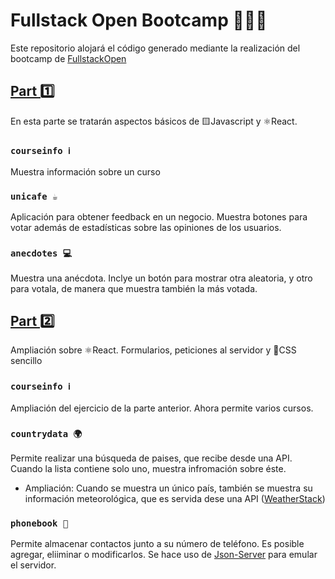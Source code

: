# Fullstack Open Bootcamp 👨🏻‍💻

Este repositorio alojará el código generado mediante la realización del bootcamp de [FullstackOpen](https://fullstackopen.com/es)

## [Part 1️⃣](https://fullstackopen.com/es/part1)

En esta parte se tratarán aspectos básicos de 🟨Javascript y ⚛React.

### `courseinfo ℹ`

Muestra información sobre un curso

### `unicafe ☕`

Aplicación para obtener feedback en un negocio. Muestra botones para votar además de estadísticas sobre las opiniones de los usuarios.

### `anecdotes 💻`

Muestra una anécdota. Inclye un botón para mostrar otra aleatoria, y otro para votala, de manera que muestra también la más votada.

## [Part 2️⃣](https://fullstackopen.com/es/part2)

Ampliación sobre ⚛React. Formularios, peticiones al servidor y 🔷CSS sencillo

### `courseinfo ℹ`

Ampliación del ejercicio de la parte anterior. Ahora permite varios cursos.

### `countrydata 🌍`

Permite realizar una búsqueda de paises, que recibe desde una API. Cuando la lista contiene solo uno, muestra infromación sobre éste.

- Ampliación: Cuando se muestra un único país, también se muestra su información meteorológica, que es servida dese una API ([WeatherStack](https://weatherstack.com/))

### `phonebook 📓`

Permite almacenar contactos junto a su número de teléfono. Es posible agregar, eliiminar o modificarlos. Se hace uso de [Json-Server](https://www.npmjs.com/package/json-server) para emular el servidor.
